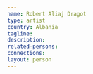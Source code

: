 ```yaml
---
name: Robert Aliaj Dragot
type: artist
country: Albania
tagline:
description:
related-persons:
connections:
layout: person
---
```

